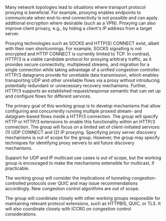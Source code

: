 Many network topologies lead to situations where transport protocol proxying is beneficial. For example, proxying enables endpoints to communicate when end-to-end connectivity is not possible and can apply additional encryption where desirable (such as a VPN). Proxying can also improve client privacy, e.g., by hiding a client's IP address from a target server.

Proxying technologies such as SOCKS and HTTP(S) CONNECT exist, albeit with their own shortcomings. For example, SOCKS signalling is not encrypted and HTTP CONNECT is currently limited to TCP. In contrast, HTTP/3 is a viable candidate protocol for proxying arbitrary traffic, as it provides secure connectivity, multiplexed streams, and migration for a single connection while taking advantage of a unified congestion controller. HTTP/3 datagrams provide for unreliable data transmission, which enables transporting UDP and other unreliable flows via a proxy without introducing potentially redundant or unnecessary recovery mechanisms. Further, HTTP/3 supports an established request/response semantic that can set up and configure flows for different services.

The primary goal of this working group is to develop mechanisms that allow configuring and concurrently running multiple proxied stream- and datagram-based flows inside a HTTP/3 connection. The group will specify HTTP or HTTP/3 extensions to enable this functionality within an HTTP/3 connection. The group will focus on a limited set of client-initiated services: (1) UDP CONNECT and (2) IP proxying. Specifying proxy server discovery mechanisms is out of scope for the group. However, the group may specify techniques for identifying proxy servers to aid future discovery mechanisms.

Support for UDP and IP multicast use cases is out of scope, but the working group is encouraged to make the mechanisms extensible for multicast, if practicable.

The working group will consider the implications of tunneling congestion-controlled protocols over QUIC and may issue recommendations accordingly. New congestion control algorithms are out of scope.

The group will coordinate closely with other working groups responsible for maintaining relevant protocol extensions, such as HTTPBIS, QUIC, or TLS. It will also coordinate closely with ICCRG on congestion control considerations.
